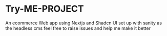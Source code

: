 # Try-ME-PROJECT
An ecommerce Web app using Nextjs and Shadcn UI set up with sanity as the headless cms 
feel free to raise issues and help me make it better
